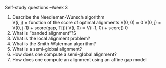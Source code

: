 Self-study questions –Week 3

1. Describe the Needleman-Wunsch algorithm  
V(i, j) = function of the score of optimal alignments
V(0, 0) = 0
V(0, j) = V(0, j-1) + score(gap, T[j])
V(i, 0) = V(i-1, 0) + score()
0
2. What is ”banded alignment”?S
3. What is the local alignment problem?
4. What is the Smith-Waterman algorithm?
5. What is a semi-global alignment?
6. How does one compute a semi-global alignment?
7. How does one compute an alignment using an affine gap model
